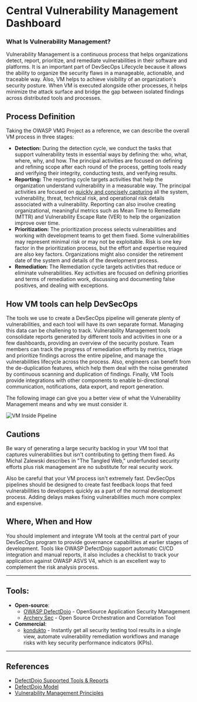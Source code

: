# Central Vulnerability Management Dashboard

### What Is Vulnerability Management?  
Vulnerability Management is a continuous process that helps organizations detect, report, prioritize, and remediate vulnerabilities in their software and platforms. It is an important part of DevSecOps Lifecycle because it allows the ability to organize the security flaws in a manageable, actionable, and traceable way. Also, VM helps to achieve visibility of an organization's security posture. When VM is executed alongside other processes, it helps minimize the attack surface and bridge the gap between isolated findings across distributed tools and processes. 

## Process Definition

Taking the OWASP VMG Project as a reference, we can describe the overall VM process in three stages: 

* **Detection:** During the detection cycle, we conduct the tasks that support vulnerability tests in essential ways by defining the: who, what, where, why, and how. The principal activities are focused on defining and refining scope after each round of the process, getting tools ready and verifying their integrity, conducting tests, and verifying results. 
* **Reporting:** The reporting cycle targets activities that help the organization understand vulnerability in a measurable way. The principal activities are focused on [quickly and concisely capturing](https://www.linkedin.com/pulse/how-vulnerability-jeff-williams/) all the system, vulnerability, threat, technical risk, and operational risk details associated with a vulnerability. Reporting can also involve creating organizational, meaningful metrics such as Mean Time to Remediate (MTTR) and Vulnerability Escape Rate (VER) to help the organization improve over time.
* **Prioritization:** The prioritization process selects vulnerabilities and working with development teams to get them fixed. Some vulnerabilities may represent minimal risk or may not be exploitable. Risk is one key factor in the prioritization process, but the effort and expertise required are also key factors. Organizations might also consider the retirement date of the system and details of the development process.
* **Remediation:** The Remediation cycle targets activities that reduce or eliminate vulnerabilities. Key activities are focused on defining priorities and terms of remediation work, discussing and documenting false positives, and dealing with exceptions.

## How VM tools can help DevSecOps
The tools we use to create a DevSecOps pipeline will generate plenty of vulnerabilities, and each tool will have its own separate format. Managing this data can be challening to track. Vulnerability Management tools consolidate reports generated by different tools and activities in one or a few dashboards, providing an overview of the security posture. Team members can track the progress of remediation efforts by metrics, triage and prioritize findings across the entire pipeline, and manage the vulnerabilities lifecycle across the process. Also, engineers can benefit from the de-duplication features, which help them deal with the noise generated by continuous scanning and duplication of findings. Finally, VM Tools provide integrations with other components to enable bi-directional communication, notifications, data export, and report generation.

The following image can give you a better view of what the Vulnerability Management means and why we must consider it.

![VM Inside Pipeline](/current-version/assets/images/Pipeline-view.png)

## Cautions
Be wary of generating a large security backlog in your VM tool that captures vulnerabilities but isn't contributing to getting them fixed. As Michal Zalewski describes in "The Tangled Web," underfunded security efforts plus risk management are no substitute for real security work.

Also be careful that your VM process isn't extremely fast. DevSecOps pipelines should be designed to create fast feedback loops that feed vulnerabilities to developers quickly as a part of the normal development process. Adding delays makes fixing vulnerabilities much more complex and expensive.  
 
## Where, When and How

You should implement and integrate VM tools at the central part of your DevSecOps program to provide governance capabilities at earlier stages of development. Tools like OWASP DefectDojo support automatic CI/CD integration and manual reports, it also includes a checklist to track your application against OWASP ASVS V4, which is an excellent way to complement the risk analysis process.   

---
## Tools:
- **Open-source**:
  + [OWASP DefectDojo](https://github.com/quay/clair) - OpenSource Application Security Management
  + [Archery Sec](https://www.archerysec.com) - Open Source  Orchestration and Correlation Tool
- **Commercial**:
  + [kondukto](https://kondukto.io) - Instantly get all security testing tool results in a single view, automate vulnerability remediation workflows and manage risks with key security performance indicators (KPIs).
  
---
## References

+ [DefectDojo Supported Tools & Reports](https://defectdojo.github.io/django-DefectDojo/integrations/parsers/)
+ [DefectDojo Model](https://defectdojo.github.io/django-DefectDojo/usage/models/)
+ [Vulnerability Management Principles](https://www.tenable.com/principles/vulnerability-management-principles)
